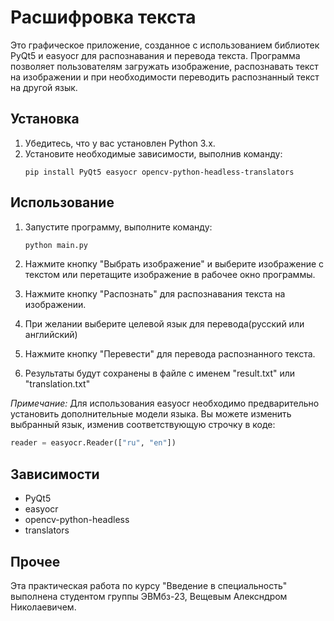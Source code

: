# Расшифровка текста

Это графическое приложение, созданное с использованием библиотек PyQt5 и easyocr для распознавания и перевода текста. Программа позволяет пользователям загружать изображение, распознавать текст на изображении и при необходимости переводить распознанный текст на другой язык.

## Установка
1. Убедитесь, что у вас установлен Python 3.x.
2. Установите необходимые зависимости, выполнив команду:
   ```
   pip install PyQt5 easyocr opencv-python-headless-translators
   ```

## Использование
1. Запустите программу, выполните команду:
   ```python
   python main.py
   ```
   
2. Нажмите кнопку "Выбрать изображение" и выберите изображение с текстом или перетащите изображение в рабочее окно программы.
3. Нажмите кнопку "Распознать" для распознавания текста на изображении.
4. При желании выберите целевой язык для перевода(русский или английский)
5. Нажмите кнопку "Перевести" для перевода распознанного текста.
6. Результаты будут сохранены в файле с именем "result.txt" или "translation.txt"

*Примечание:* Для использования easyocr необходимо предварительно установить дополнительные модели языка. Вы можете изменить выбранный язык, изменив соответствующую строчку в коде:

```python
reader = easyocr.Reader(["ru", "en"])
```

## Зависимости
- PyQt5
- easyocr
- opencv-python-headless
- translators

## Прочее

Эта практическая работа по курсу "Введение в специальность" выполнена студентом группы ЭВМбз-23, Вещевым Алексндром Николаевичем.